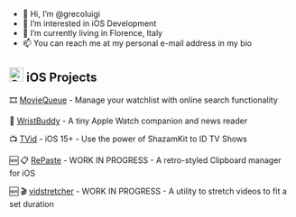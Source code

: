 - 👋 Hi, I’m @grecoluigi
- 👀 I’m interested in iOS Development
- 🏡 I’m currently living in Florence, Italy
- 📫 You can reach me at my personal e-mail address in my bio


## <img src="https://developer.apple.com/swift/images/swift-logo.svg" alt="Swift logo" width="25"/>  iOS Projects

:film_strip: [MovieQueue](https://github.com/grecoluigi/MovieQueue) - Manage your watchlist with online search functionality

:dog: [WristBuddy](https://github.com/grecoluigi/WristBuddy) - A tiny Apple Watch companion and news reader

:tv: [TVid](https://github.com/grecoluigi/TVid) - iOS 15+ - Use the power of ShazamKit to ID TV Shows

:new: 📋 [RePaste](https://github.com/grecoluigi/RePaste) - WORK IN PROGRESS - A retro-styled Clipboard manager for iOS

:new: 🎬 [vidstretcher](https://github.com/grecoluigi/vidstretcher) - WORK IN PROGRESS - A utility to stretch videos to fit a set duration
